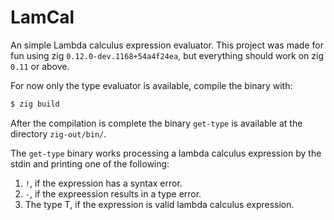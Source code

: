 # LamCal

An simple Lambda calculus expression evaluator. This project was made for fun
using zig `0.12.0-dev.1168+54a4f24ea`, but everything should work on 
zig `0.11` or above.

For now only the type evaluator is available, compile the binary
with:

```bash
$ zig build
```

After the compilation is complete the binary `get-type` is available at the
directory `zig-out/bin/`.

The `get-type` binary works processing a lambda calculus expression by the
stdin and printing one of the following:

1. `!`, if the expression has a syntax error.
2. `-`, if the expreession results in a type error.
3. The type T, if the expression is valid lambda calculus expression.
